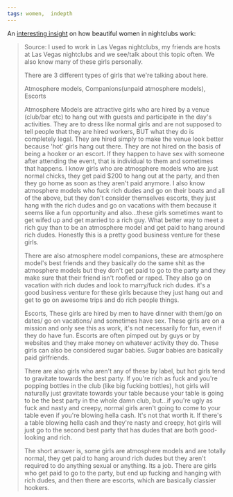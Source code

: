 ```yaml
---
tags: women,  indepth
---
```


An [interesting insight](https://www.reddit.com/r/explainlikeimfive/comments/3yuo0a/eli5_when_a_load_of_beautiful_women_hang_around/cygt1em/) on how beautiful women in nightclubs work:

> Source: I used to work in Las Vegas nightclubs, my friends are hosts at Las Vegas nightclubs and we see/talk about this topic often. We also know many of these girls personally.
> 
> There are 3 different types of girls that we're talking about here.
> 
> Atmosphere models, Companions(unpaid atmosphere models), Escorts
> 
> Atmosphere Models are attractive girls who are hired by a venue (club/bar etc) to hang out with guests and participate in the day's activities. They are to dress like normal girls and are not supposed to tell people that they are hired workers, BUT what they do is completely legal. They are hired simply to make the venue look better because 'hot' girls hang out there. They are not hired on the basis of being a hooker or an escort. If they happen to have sex with someone after attending the event, that is individual to them and sometimes that happens. I know girls who are atmosphere models who are just normal chicks, they get paid $200 to hang out at the party, and then they go home as soon as they aren't paid anymore. I also know atmosphere models who fuck rich dudes and go on their boats and all of the above, but they don't consider themselves escorts, they just hang with the rich dudes and go on vacations with them because it seems like a fun opportunity and also...these girls sometimes want to get wifed up and get married to a rich guy. What better way to meet a rich guy than to be an atmosphere model and get paid to hang around rich dudes. Honestly this is a pretty good business venture for these girls.
> 
> There are also atmosphere model companions, these are atmosphere model's best friends and they basically do the same shit as the atmosphere models but they don't get paid to go to the party and they make sure that their friend isn't roofied or raped. They also go on vacation with rich dudes and look to marry/fuck rich dudes. it's a good business venture for these girls because they just hang out and get to go on awesome trips and do rich people things.
> 
> Escorts, These girls are hired by men to have dinner with them/go on dates/ go on vacations/ and sometimes have sex. These girls are on a mission and only see this as work, it's not necessarily for fun, even if they do have fun. Escorts are often pimped out by guys or by websites and they make money on whatever activity they do. These girls can also be considered sugar babies. Sugar babies are basically paid girlfriends.
> 
> There are also girls who aren't any of these by label, but hot girls tend to gravitate towards the best party. If you're rich as fuck and you're popping bottles in the club (like big fucking bottles), hot girls will naturally just gravitate towards your table because your table is going to be the best party in the whole damn club, but...if you're ugly as fuck and nasty and creepy, normal girls aren't going to come to your table even if you're blowing hella cash. It's not that worth it. If there's a table blowing hella cash and they're nasty and creepy, hot girls will just go to the second best party that has dudes that are both good-looking and rich.
> 
> The short answer is, some girls are atmosphere models and are totally normal, they get paid to hang around rich dudes but they aren't required to do anything sexual or anything. Its a job. There are girls who get paid to go to the party, but end up fucking and hanging with rich dudes, and then there are escorts, which are basically classier hookers.